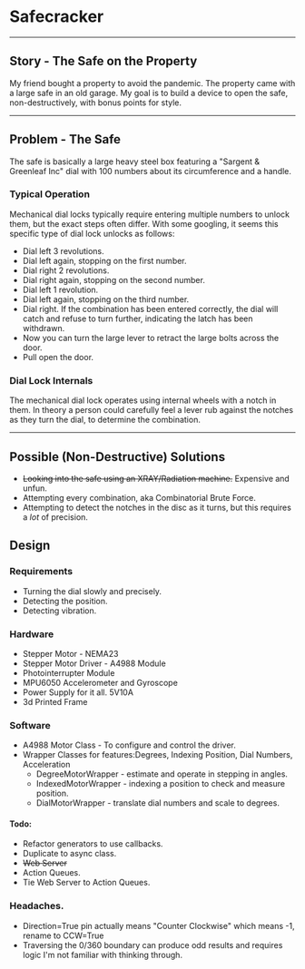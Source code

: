 # Safecracker

---

## Story - The Safe on the Property

My friend bought a property to avoid the pandemic.  The property came with a large safe in an old garage.
My goal is to build a device to open the safe, non-destructively, with bonus points for style.

---

## Problem - The Safe

The safe is basically a large heavy steel box featuring a "Sargent & Greenleaf Inc" dial with 100 numbers about its circumference and a handle.

### Typical Operation

Mechanical dial locks typically require entering multiple numbers to unlock them, but the exact steps often differ.  With some googling, it seems this specific type of dial lock unlocks as follows:

* Dial left 3 revolutions.
* Dial left again, stopping on the first number.
* Dial right 2 revolutions.
* Dial right again, stopping on the second number.
* Dial left 1 revolution.
* Dial left again, stopping on the third number.
* Dial right.  If the combination has been entered correctly, the dial will catch and refuse to turn further, indicating the latch has been withdrawn.
* Now you can turn the large lever to retract the large bolts across the door.
* Pull open the door.

### Dial Lock Internals

The mechanical dial lock operates using internal wheels with a notch in them.  In theory a person could carefully feel a lever rub against the notches as they turn the dial, to determine the combination.

---

## Possible (Non-Destructive) Solutions

* ~~Looking into the safe using an XRAY/Radiation machine.~~ Expensive and unfun.
* Attempting every combination, aka Combinatorial Brute Force.
* Attempting to detect the notches in the disc as it turns, but this requires a *lot* of precision.

## Design

### Requirements

* Turning the dial slowly and precisely.
* Detecting the position.
* Detecting vibration.

### Hardware

* Stepper Motor - NEMA23
* Stepper Motor Driver - A4988 Module
* Photointerrupter Module
* MPU6050 Accelerometer and Gyroscope
* Power Supply for it all. 5V10A
* 3d Printed Frame

### Software

* A4988 Motor Class - To configure and control the driver.
* Wrapper Classes for features:Degrees, Indexing Position, Dial Numbers, Acceleration
     * DegreeMotorWrapper - estimate and operate in stepping in angles.
     * IndexedMotorWrapper - indexing a position to check and measure position.
     * DialMotorWrapper - translate dial numbers and scale to degrees.

#### Todo:
* Refactor generators to use callbacks.
* Duplicate to async class.
* ~~Web Server~~
* Action Queues.
* Tie Web Server to Action Queues.

### Headaches.

* Direction=True pin actually means "Counter Clockwise" which means -1, rename to CCW=True
* Traversing the 0/360 boundary can produce odd results and requires logic I'm not familiar with thinking through.
